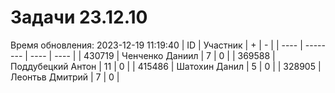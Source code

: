 # Задачи 23.12.10
Время обновления: 2023-12-19 11:19:40
| ID   | Участник | +    | -    |
| ---- | -------- | ---- | ---- |
| 430719 | Ченченко Даниил | 7 | 0 |
| 369588 | Поддубецкий Антон | 11 | 0 |
| 415486 | Шатохин Данил | 5 | 0 |
| 328905 | Леонтьв Дмитрий | 7 | 0 |
